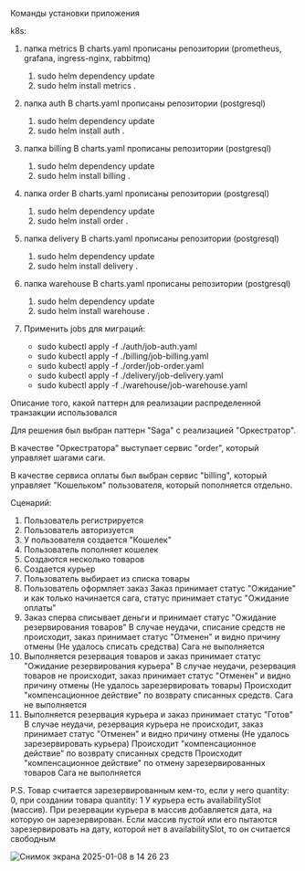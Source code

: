 Команды установки приложения

k8s:

1. папка metrics
   В charts.yaml прописаны репозитории (prometheus, grafana, ingress-nginx, rabbitmq)
   1) sudo helm dependency update
   2) sudo helm install metrics .

2. папка auth
   В charts.yaml прописаны репозитории (postgresql)
   1) sudo helm dependency update
   2) sudo helm install auth .

3. папка billing
   В charts.yaml прописаны репозитории (postgresql)
   1) sudo helm dependency update
   2) sudo helm install billing .

4. папка order
   В charts.yaml прописаны репозитории (postgresql)
   1) sudo helm dependency update
   2) sudo helm install order .
  
5. папка delivery
   В charts.yaml прописаны репозитории (postgresql)
   1) sudo helm dependency update
   2) sudo helm install delivery .
      
6. папка warehouse
   В charts.yaml прописаны репозитории (postgresql)
   1) sudo helm dependency update
   2) sudo helm install warehouse .

7. Применить jobs для миграций:
   - sudo kubectl apply -f ./auth/job-auth.yaml
   - sudo kubectl apply -f ./billing/job-billing.yaml
   - sudo kubectl apply -f ./order/job-order.yaml
   - sudo kubectl apply -f ./delivery/job-delivery.yaml
   - sudo kubectl apply -f ./warehouse/job-warehouse.yaml
  

Описание того, какой паттерн для реализации распределенной транзакции использовался

Для решения был выбран паттерн "Saga" с реализацией "Оркестратор".

В качестве "Оркестратора" выступает сервис "order", который управляет шагами саги.

В качестве сервиса оплаты был выбран сервис "billing", который управляет "Кошельком" пользователя, который пополняется отдельно.

Сценарий:
1. Пользователь регистрируется
2. Пользователь авторизуется
3. У пользователя создается "Кошелек"
4. Пользователь пополняет кошелек
5. Создаются несколько товаров
6. Создается курьер
7. Пользователь выбирает из списка товары
8. Пользователь оформляет заказ
   Заказ принимает статус "Ожидание" и как только начинается сага, статус принимает статус "Ожидание оплаты"
9. Заказ сперва списывает деньги и принимает статус "Ожидание резервирования товаров"
   В случае неудачи, списание средств не происходит, заказ принимает статус "Отменен" и видно причину отмены (Не удалось списать средства)
   Сага не выполняется
10. Выполняется резервация товаров и заказ принимает статус "Ожидание резервирования курьера"
   В случае неудачи, резервация товаров не происходит, заказ принимает статус "Отменен" и видно причину отмены (Не удалось зарезервировать товары)
   Происходит "компенсационное действие" по возврату списанных средств.
   Сага не выполняется
11. Выполняется резервация курьера и заказ принимает статус "Готов"
   В случае неудачи, резервация курьера не происходит, заказ принимает статус "Отменен" и видно причину отмены (Не удалось зарезервировать курьера)
   Происходит "компенсационное действие" по возврату списанных средств
   Происходит "компенсационное действие" по отмену зарезервированных товаров
   Сага не выполняется

P.S. Товар считается зарезервированным кем-то, если у него quantity: 0, при создании товара quantity: 1
     У курьера есть availabilitySlot (массив). При резервации курьера в массив добавляется дата, на которую он зарезервирован. Если массив пустой или его пытаются зарезервировать на дату, которой нет в availabilitySlot, то он считается свободным

![Снимок экрана 2025-01-08 в 14 26 23](https://github.com/user-attachments/assets/e78bf3ba-16de-4d99-9ed8-7c22b024ff52)



